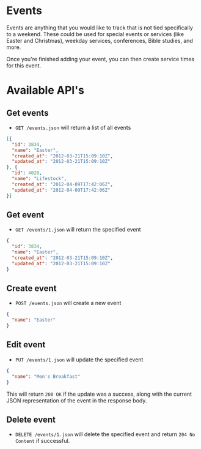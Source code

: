 # Events

Events are anything that you would like to track that is not tied specifically to a weekend. These could be used for special events or services (like Easter and Christmas), weekday services, conferences, Bible studies, and more.

Once you're finished adding your event, you can then create service times for this event.

# Available API's

## Get events

* `GET /events.json` will return a list of all events

```json
[{
  "id": 3834,
  "name": "Easter",
  "created_at": "2012-03-21T15:09:10Z",
  "updated_at": "2012-03-21T15:09:10Z"
}, {
  "id": 4020,
  "name": "Lifestock",
  "created_at": "2012-04-09T17:42:06Z",
  "updated_at": "2012-04-09T17:42:06Z"
}]
```


## Get event

* `GET /events/1.json` will return the specified event

```json
{
  "id": 3834,
  "name": "Easter",
  "created_at": "2012-03-21T15:09:10Z",
  "updated_at": "2012-03-21T15:09:10Z"
}
```

## Create event

* `POST /events.json` will create a new event

```json
{
  "name": "Easter"
}
```

## Edit event

* `PUT /events/1.json` will update the specified event

```json
{
  "name": "Men's Breakfast"
}
```

This will return ```200 OK``` if the update was a success, along with the current JSON representation of the event in the response body.

## Delete event

* `DELETE /events/1.json` will delete the specified event and return ```204 No Content``` if successful.
